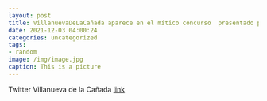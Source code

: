 ```yaml
---
layout: post
title: VillanuevaDeLaCañada aparece en el mítico concurso  presentado por Jordi  Hurtado en @rtve, "Saber y Ganar". Puedes verlo en es...
date: 2021-12-03 04:00:24
categories: uncategorized
tags:
- random
image: /img/image.jpg
caption: This is a picture
---
```

Twitter Villanueva de la Cañada [link](https://twitter.com/AytoVDLCanada/status/1466353212731047943)

